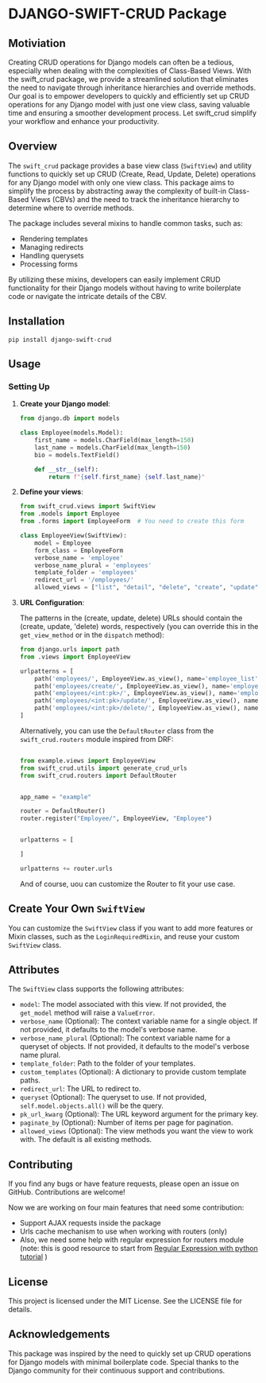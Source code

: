 # DJANGO-SWIFT-CRUD Package

## Motiviation

Creating CRUD operations for Django models can often be a tedious, especially when dealing with the complexities of Class-Based Views. With the swift_crud package, we provide a streamlined solution that eliminates the need to navigate through inheritance hierarchies and override methods. Our goal is to empower developers to quickly and efficiently set up CRUD operations for any Django model with just one view class, saving valuable time and ensuring a smoother development process. Let swift_crud simplify your workflow and enhance your productivity.

## Overview

The `swift_crud` package provides a base view class (`SwiftView`) and utility functions to quickly set up CRUD (Create, Read, Update, Delete) operations for any Django model with only one view class. This package aims to simplify the process by abstracting away the complexity of built-in Class-Based Views (CBVs) and the need to track the inheritance hierarchy to determine where to override methods.

The package includes several mixins to handle common tasks, such as:

- Rendering templates
- Managing redirects
- Handling querysets
- Processing forms

By utilizing these mixins, developers can easily implement CRUD functionality for their Django models without having to write boilerplate code or navigate the intricate details of the CBV.

## Installation

```
pip install django-swift-crud
```

## Usage

### Setting Up

1. **Create your Django model**:

   ```python
   from django.db import models

   class Employee(models.Model):
       first_name = models.CharField(max_length=150)
       last_name = models.CharField(max_length=150)
       bio = models.TextField()

       def __str__(self):
           return f"{self.first_name} {self.last_name}"
   ```

2. **Define your views**:

   ```python
   from swift_crud.views import SwiftView
   from .models import Employee
   from .forms import EmployeeForm  # You need to create this form

   class EmployeeView(SwiftView):
       model = Employee
       form_class = EmployeeForm
       verbose_name = 'employee'
       verbose_name_plural = 'employees'
       template_folder = 'employees'
       redirect_url = '/employees/'
       allowed_views = ["list", "detail", "delete", "create", "update"]
   ```

3. **URL Configuration**:

   The patterns in the (create, update, delete) URLs should contain the (create, update, 'delete) words, respectively (you can override this in the `get_view_method` or in the `dispatch` method):

   ```python
   from django.urls import path
   from .views import EmployeeView

   urlpatterns = [
       path('employees/', EmployeeView.as_view(), name='employee_list'),
       path('employees/create/', EmployeeView.as_view(), name='employee_create'),
       path('employees/<int:pk>/', EmployeeView.as_view(), name='employee_detail'),
       path('employees/<int:pk>/update/', EmployeeView.as_view(), name='employee_update'),
       path('employees/<int:pk>/delete/', EmployeeView.as_view(), name='employee_delete'),
   ]
   ```

   Alternatively, you can use the `DefaultRouter` class from the `swift_crud.routers` module inspired from DRF:

   ```python
   
   from example.views import EmployeeView
   from swift_crud.utils import generate_crud_urls
   from swift_crud.routers import DefaultRouter
   
   
   app_name = "example"
   
   router = DefaultRouter()
   router.register("Employee/", EmployeeView, "Employee")
   
   
   urlpatterns = [
   
   ]
   
   urlpatterns += router.urls
   ```

   And of course, uou can customize the Router to fit your use case.

## Create Your Own `SwiftView`

You can customize the `SwiftView` class if you want to add more features or Mixin classes, such as the `LoginRequiredMixin`, and reuse your custom `SwiftView` class.

## Attributes

The `SwiftView` class supports the following attributes:

- `model`: The model associated with this view. If not provided, the `get_model` method will raise a `ValueError`.
- `verbose_name` (Optional): The context variable name for a single object. If not provided, it defaults to the model's verbose name.
- `verbose_name_plural` (Optional): The context variable name for a queryset of objects. If not provided, it defaults to the model's verbose name plural.
- `template_folder`: Path to the folder of your templates.
- `custom_templates` (Optional): A dictionary to provide custom template paths.
- `redirect_url`: The URL to redirect to.
- `queryset` (Optional): The queryset to use. If not provided, `self.model.objects.all()` will be the query.
- `pk_url_kwarg` (Optional): The URL keyword argument for the primary key.
- `paginate_by` (Optional): Number of items per page for pagination.
- `allowed_views` (Optional): The view methods you want the view to work with. The default is all existing methods.

## Contributing

If you find any bugs or have feature requests, please open an issue on GitHub. Contributions are welcome!

Now we are working on four main features that need some contribution:

- Support AJAX requests inside the package
- Urls cache mechanism to use when working with routers (only)
- Also, we need some help with regular expression for routers module (note: this is good resource to start from [Regular Expression with python tutorial](https://www.youtube.com/watch?v=AEE9ecgLgdQ&list=WL&index=157&pp=gAQBiAQB) )

## License

This project is licensed under the MIT License. See the LICENSE file for details.

## Acknowledgements

This package was inspired by the need to quickly set up CRUD operations for Django models with minimal boilerplate code. Special thanks to the Django community for their continuous support and contributions.
